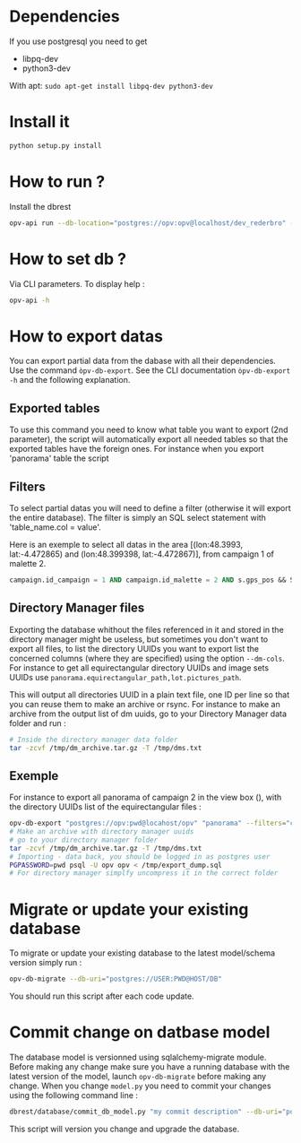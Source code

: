 # Dependencies
If you use postgresql you need to get
- libpq-dev
- python3-dev

With apt: `sudo apt-get install libpq-dev python3-dev`

# Install it
```bash
python setup.py install
```

# How to run ?
Install the dbrest  
```bash
opv-api run --db-location="postgres://opv:opv@localhost/dev_rederbro" --IDMalette="TestID" --debug=True --port=5000
```

# How to set db ?
Via CLI parameters.
To display help :
```bash
opv-api -h
```

# How to export datas
You can export partial data from the dabase with all their dependencies. Use the command `òpv-db-export`.
See the CLI documentation `òpv-db-export -h` and the following explanation.

## Exported tables
To use this command you need to know what table you want to export (2nd parameter), the script will automatically
export all needed tables so that the exported tables have the foreign ones. For instance when you export 'panorama'
table the script

## Filters
To select partial datas you will need to define a filter (otherwise it will export the entire database). The filter is
simply an SQL select statement with 'table_name.col = value'.

Here is an exemple to select all datas in the area [(lon:48.3993, lat:-4.472865) and (lon:48.399398, lat:-4.472867)], from campaign 1 of malette 2.
```SQL
campaign.id_campaign = 1 AND campaign.id_malette = 2 AND s.gps_pos && ST_MakeEnvelope(48.3993, -4.472865, 48.399398, -4.472867, 4326);
```

## Directory Manager files
Exporting the database whithout the files referenced in it and stored in the directory manager might be useless, but sometimes you don't want
to export all files, to list the directory UUIDs you want to export list the concerned columns (where they are specified) using the option
`--dm-cols`. For instance to get all equirectangular directory UUIDs and image sets UUIDs use `panorama.equirectangular_path,lot.pictures_path`.

This will output all directories UUID in a plain text file, one ID per line so that you can reuse them to make an archive or rsync. For instance to make
an archive from the output list of dm uuids, go to your Directory Manager data folder and run :
```bash
# Inside the directory manager data folder
tar -zcvf /tmp/dm_archive.tar.gz -T /tmp/dms.txt
```

## Exemple

For instance to export all panorama of campaign 2 in the view box (), with the directory UUIDs list of the equirectangular files :
```bash
opv-db-export "postgres://opv:pwd@locahost/opv" "panorama" --filters="campaign.id_campaign=85" --output-dm-list-file="/tmp/dms.txt" --output-sql="/tmp/export_dump.sql" --dm-cols="panorama.equirectangular_path,lot.pictures_path" --debug
# Make an archive with directory manager uuids
# go to your directory manager folder
tar -zcvf /tmp/dm_archive.tar.gz -T /tmp/dms.txt
# Importing - data back, you should be logged in as postgres user
PGPASSWORD=pwd psql -U opv opv < /tmp/export_dump.sql
# For directory manager simplfy uncompress it in the correct folder
```

# Migrate or update your existing database
To migrate or update your existing database to the latest model/schema version simply run :
```bash
opv-db-migrate --db-uri="postgres://USER:PWD@HOST/DB"
```
You should run this script after each code update.

# Commit change on datbase model
The database model is versionned using sqlalchemy-migrate module.
Before making any change make sure you have a running database with the latest version of the model, launch `opv-db-migrate` before making any change.
When you change `model.py` you need to commit your changes using the following command line :
```bash
dbrest/database/commit_db_model.py "my commit description" --db-uri="postgres://USER:PWD@HOST/DB"
```
This script will version you change and upgrade the database.
